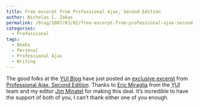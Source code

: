 ```yaml
---
title: Free excerpt from Professional Ajax, Second Edition
author: Nicholas C. Zakas
permalink: /blog/2007/03/02/free-excerpt-from-professional-ajax-second-edition/
categories:
  - Professional
tags:
  - Books
  - Personal
  - Professional Ajax
  - Writing
---
```

The good folks at the <a title="YUI Blog" rel="external" href="http://www.yuiblog.com">YUI Blog</a> have just posted an <a title="Free Excerpt: Nicholas Zakas on YUI Connection Manager, from Professional Ajax 2nd Edition" rel="external" href="http://yuiblog.com/blog/2007/03/02/zakas-proajax/">exclusive excerpt</a> from <a title="Professional Ajax, Second Edition" rel="external" href="http://www.amazon.com/gp/redirect.html?ie=UTF8&location=http%3A%2F%2Fwww.amazon.com%2FProfessional-Ajax-2nd-Nicholas-Zakas%2Fdp%2F0470109491%2F&tag=nczonline-20&linkCode=ur2&camp=1789&creative=9325">Professional Ajax, Second Edition</a>. Thanks to <a title="Eric Miraglia" rel="external" href="360.yahoo.com/ericmiraglia">Eric Miraglia</a> from the <acronym title="Yahoo! User Interface">YUI</acronym> team and my editor <a title="Jim Minatel Wrox Book Editor Blog" rel="external" href="http://wroxblog.typepad.com">Jim Minatel</a> for making this deal. It&#8217;s incredible to have the support of both of you, I can&#8217;t thank either one of you enough.
